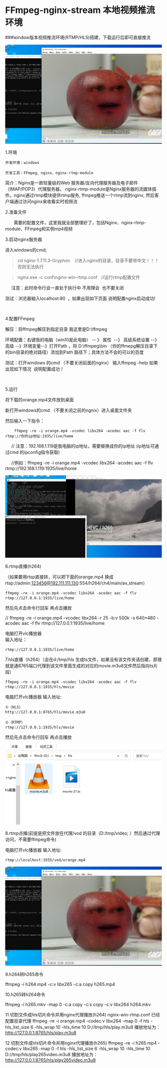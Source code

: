 # FFmpeg-nginx-stream 本地视频推流环境

###window版本视频推流环境(RTMP/HLS)搭建，下载运行后即可直接推流

![Image text](vlc.png)

1.环境
```code
开发环境：windows

开发工具：FFmpeg、nginx、nginx-rtmp-module
```
简介：Nginx是一款轻量级的Web 服务器/反向代理服务器及电子邮件（IMAP/POP3）代理服务器。 nginx-rtmp-module是Nginx服务器的流媒体插件。nginx通过rtmp模块提供rtmp服务, ffmpeg推送一个rtmp流到nginx, 然后客户端通过访问nginx来收看实时视频流


2.准备文件

       需要的配置文件，这里我就全部整理好了，包括Nginx、nginx-rtmp-module、FFmpeg和实例mp4视频
     

3.启动nginx服务器

进入windows的cmd; 

> cd nginx-1.7.11.3-Gryphon    //进入nginx的目录，目录不要带中文！！！否则无法执行

> nginx.exe -c conf\nginx-win-rtmp.conf   //运行rtmp配置文件 

     注意：此时命令行会一直处于执行中 不用理会  也不要关闭

测试：浏览器输入localhost:80  ，如果出现如下页面 说明配置nginx启动成功!

​


4.配置FFmpeg

解压：将ffmpeg解压到指定目录 我这里是D:\ffmpeg 

环境配置：右键我的电脑（win10是此电脑） -- 》 属性  --》 高级系统设置 --》高级 --》环境变量--》打开Path ，将 D:\ffmpeg\bin （你的ffmepg解压目录下的bin目录的绝对路径）添加到Path 路径下；具体方法不会的可以的百度 

测试：打开windows 的cmd （不要关闭前面的nginx） 输入ffmpeg -help 如果出现如下情况  说明配置成功！

​


5.运行  

将下载的orange.mp4文件放到桌面 

新打开windows的cmd （不要关闭之前的ngnix）进入桌面文件夹

然后输入一下指令：
```code
    ffmpeg -re -i orange.mp4 -vcodec libx264 -acodec aac -f flv rtmp://你的ip地址:1935/live/home
```

     // 注意：192.168.1.119是我电脑的ip地址，需要替换成你的ip地址 (ip地址可通过cmd 的ipconfig指令获取)

     //例如：ffmpeg -re -i orange.mp4 -vcodec libx264 -acodec aac -f flv rtmp://192.168.1.119:1935/live/home


![Image text](view.png)

6.rtmp直播(h264)

（如果要用rtsp直接转，可以把下面的orange.mp4 换成rtsp://admin:123456@192.111.111.130:554/h264/ch4/main/av_stream）

```code
ffmpeg -re -i orange.mp4 -vcodec libx264 -acodec aac -f flv rtmp://127.0.0.1:1935/live/home
```
然后先点击命令行回车 再点击播放

// ffmpeg -re -i orange.mp4 -vcodec libx264 -r 25 -b:v 500k -s 640*480 -acodec aac -f flv rtmp://127.0.0.1:1935/live/home

电脑打开vlc播放器     
输入地址：
```code
rtmp://127.0.0.1:1935/live/home  
```




7.hls直播（h264）（会在d:/tmp/hls 生成ts文件，如果没有该文件夹请创建，原理就是通8765端口代理到该文件里面生成的对应的movie.m3u8文件然后指向ts片段）

```code
ffmpeg -re -i orange.mp4 -vcodec libx264 -acodec aac -f flv rtmp://127.0.0.1:1935/hls/movie
```
电脑打开vlc播放器      输入地址:
```code
①（HLS） 
http://127.0.0.1:8765/hls/movie.m3u8

②（RTMP）
rtmp://127.0.0.1:1935/hls/movie
```


然后先点击命令行回车 再点击播放

![Image text](ts.png)

8.rtmp点播(前提是把文件放在代理/vod 的目录（D:/tmp/video; ）然后通过代理访问，不需要ffmpeg命令)

电脑打开vlc播放器      输入地址:
```code
rtmp://localhost:1935/vod/orange.mp4
```

![Image text](vlc.png)


 
9.h264转h265命令

ffmpeg -i h264.mp4 -c:v libx265 -c:a copy h265.mp4

10.h265转h264命令

ffmpeg -i h265.mkv -map 0 -c:a copy -c:s copy -c:v libx264 h264.mkv

11.切割文件成hls切片命令并用nginx代理播放(h264) nginx-win-rtmp.conf 已经配置目录代理
ffmpeg  -re -i orange.mp4 -codec:v libx264  -map 0 -f hls  -hls_list_size 6 -hls_wrap 10 -hls_time 10 D://tmp/hls/play.m3u8
播放地址为：http://127.0.0.1:8765/hls/play.m3u8

12.切割文件成hls切片命令并用nginx代理播放(h265)
ffmpeg  -re -i h265.mp4 -codec:v libx265  -map 0 -f hls  -hls_list_size 6 -hls_wrap 10 -hls_time 10 D://tmp/hls/play265video.m3u8
播放地址为：http://127.0.0.1:8765/hls/play265video.m3u8
